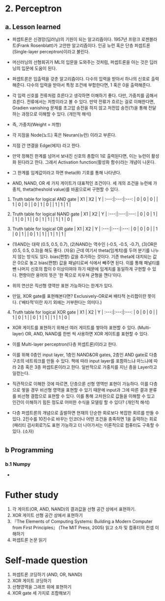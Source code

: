 # 2. Perceptron
## a. Lesson learned
- 퍼셉트론은 신경망(딥러닝)의 기원이 되는 알고리즘이다.  1957년 프랑크 로젠블라트(Frank Rosenblatt)가 고안한 알고리즘이다.  인공 뉴런 혹은 단층 퍼셉트론(Single-layer perceptron)이라고 불린다.

- 머신러닝의 선형회귀가 ML의 입문을 도와주는 것처럼, 퍼셉트론을 아는 것은 딥러닝의 입문에 도움이 된다.

- 퍼셉트론은 입출력을 갖춘 알고리즘이다.  다수의 입력을 받아서 하나의 신호로 출력해준다.  다수의 입력을 받아서 특정 조건에 부합한다면, 1 혹은 0을 출력해준다.

- 각 입력 신호를 전류처럼 흐른다고 생각하면 이해하기 좋다.  다만, 가중치를 곱해서 흐른다.  전류에서는 저항이라고 볼 수 있다.  만약 전류가 흐르는 걸로 이해한다면, Gradien vanishing 문제를 초고압 송전을 하지 않고 저전압 송전(?)을 통해 전달하는 과정으로 이해할 수 있다. (개인적 해석)

- 즉, 가중치(Weight = 저항)
- 각 지점을 Node(노드) 혹은 Neuran(뉴런) 이라고 부른다.
- 지점 간 연결을 Edge(에지) 라고 한다.
- 만약 정해진 한계를 넘어서 보내진 신호의 총합이 1로 출력된다면, 이는 뉴런이 활성화 된다라고 한다.  그래서 Activation function(활성화 함수)라는 개념이 나온다.
- 그 한계를 임계값이라고 하면 theta(θ) 기호를 통해 나타낸다.



- AND, NAND, OR 세 가지 게이트가 대표적인 조건이다.  세 개의 조건을 뉴런에 가중치, theta(theshold value)를 바꿈으로써 구현할 수 있다.


1. Truth table for logical AND gate
| X1 | X2 | Y | 
:---:|:---:|:---:
|   0    |   0    |   0    |
|   1    |   0    |   0    |
|   0    |   1    |   0    |
|   1    |   1    |   1    |

2. Truth table for logical NAND gate
| X1 | X2 | Y | 
:---:|:---:|:---:
|   0    |   0    |   1    |
|   1    |   0    |   1    |
|   0    |   1    |   1    |
|   1    |   1    |   0    |

3. Truth table for logical OR gate
| X1 | X2 | Y | 
:---:|:---:|:---:
|   0    |   0    |   0    |
|   1    |   0    |   1    |
|   0    |   1    |   1    |
|   1    |   1    |   1    |

- (1)AND는 대략 (0.5, 0.5, 0.7), (2)NAND는 역수인 (-0.5, -0.5, -0.7), (3)OR은 (0.5, 0.5, 0.3)을 해도 좋다. (자유)  근데 여기서 theta(임계치)를 두어 분기를 나누지 않는 방식도 있다.  bias(편향) 값을 추가하는 것이다.  기존 theta에 대치되는 값은 0으로 놓고 bias(편향) 값을 패널티로써 식에서 빼주면 된다.  이를 통해 패널티를 뺀 나머지 신호의 합이 0 이상이여야 하기 때문에 임계치를 동일하게 구현할 수 있다.  편향이란 용어의 뜻은 '한 쪽으로 치우쳐 균형을 깬다'이다.
- 위의 연산은 직선형 영역만 표현 가능하다는 한계가 있다.

- 만일, XOR gate를 표현해본다면?  Exclusively-OR로써 배타적 논리합이란 뜻이다.  ('배타적'이란 자기 외에는 거부한다는 의미다.)
4. Truth table for logical XOR gate
| X1 | X2 | Y | 
:---:|:---:|:---:
|   0    |   0    |   0    |
|   1    |   0    |   1    |
|   0    |   1    |   1    |
|   1    |   1    |   0    |

- XOR 게이트를 표현하기 위해선 여러 게이트를 쌓아야 표현할 수 있다. (Multi-layer)  OR, AND, NAND를 한번 씩 사용하면 XOR 게이트를 표현할 수 있다.
- 이를 Multi-layer perceptron(다층 퍼셉트론)이라고 한다. 
- 이를 위해 0층인 input layer, 1층인 NAND&OR gates, 2층인 AND gate로 다층 구조의 네트워크를 만들 수 있다.  책에 따라 input layer를 포함하느냐 마느냐에 따라 2층 혹은 3층 퍼셉트론이라고 한다.  일반적으로 가중치를 지닌 층을 Layer라고 일컫는다.

- 직관적으로 이해한 것에 따르면, 단층으론 선형 영역만 표현이 가능하다.  이를 다층으로 쌓을 경우 비선형 영역을 표현할 수 있기 때문에 input과 그에 따른 결과 분류를 비선형 결합으로 표현할 수 있다.  이를 통해 고차원으로 값들을 이해할 수 있고 인간이 이해하기 힘든 정도로 어떠한 수식을 모델링 할 수 있다? (개인적 해석)

- 다층 퍼셉트론의 개념으로 출발하면 현재의 단순한 회로보다 복잡한 회르를 만들 수 있다.  2진수를 10진수로 바꾸는 인코더나 어떤 조건을 충족하면 1을 출력하는 회로(패리티 검사회로?)도 표현 가능하고 더 나아가서는 이론적으로 컴퓨터도 구축할 수 있다. (소자) 

# 

## b Programming
### b.1 Numpy
-    
# 

# Futher study

1. 각 게이트(OR, AND, NAND)의 결과값을 선형 공간 상에서 표현하기.
2. XOR 게이트 선형 공간 상에서 표현하기
3. 『The Elements of Computing Systems: Building a Modern Computer from First Principles』 (The MIT Press, 2005) 읽고 소자 및 컴퓨터의 컨셉 이해하기 
4. 퍼셉트론 논문 읽기
# 

   

# Self-made question
1. 퍼셉트론 코딩하기 (AND, OR, NAND)
2. XOR 게이트 코딩하기
3. 선형영역을 그래프 위에 표현하기
4. XOR gate 세 가지로 조합해보기
